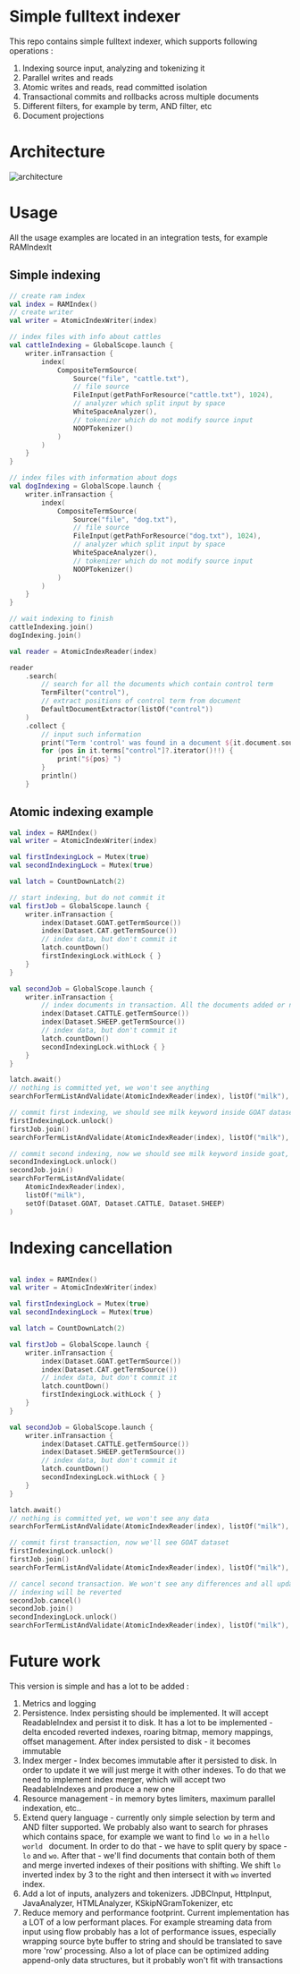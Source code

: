 # Simple fulltext indexer

This repo contains simple fulltext indexer, which supports following operations :
1. Indexing source input, analyzing and tokenizing it
1. Parallel writes and reads
1. Atomic writes and reads, read committed isolation
1. Transactional commits and rollbacks across multiple documents
1. Different filters, for example by term, AND filter, etc
1. Document projections


# Architecture 

![architecture](./docs/arch.png "Architecture")


# Usage

All the usage examples are located in an integration tests, for example RAMIndexIt

## Simple indexing 

```kotlin
// create ram index
val index = RAMIndex()
// create writer
val writer = AtomicIndexWriter(index)

// index files with info about cattles
val cattleIndexing = GlobalScope.launch {
    writer.inTransaction {
        index(
            CompositeTermSource(
                Source("file", "cattle.txt"),
                // file source
                FileInput(getPathForResource("cattle.txt"), 1024),
                // analyzer which split input by space
                WhiteSpaceAnalyzer(),
                // tokenizer which do not modify source input
                NOOPTokenizer()
            )
        )
    }
}

// index files with information about dogs
val dogIndexing = GlobalScope.launch {
    writer.inTransaction {
        index(
            CompositeTermSource(
                Source("file", "dog.txt"),
                // file source
                FileInput(getPathForResource("dog.txt"), 1024),
                // analyzer which split input by space
                WhiteSpaceAnalyzer(),
                // tokenizer which do not modify source input
                NOOPTokenizer()
            )
        )
    }
}

// wait indexing to finish
cattleIndexing.join()
dogIndexing.join()

val reader = AtomicIndexReader(index)

reader
    .search(
        // search for all the documents which contain control term
        TermFilter("control"),
        // extract positions of control term from document
        DefaultDocumentExtractor(listOf("control"))
    )
    .collect {
        // input such information 
        print("Term 'control' was found in a document ${it.document.source.name} at positions :")
        for (pos in it.terms["control"]?.iterator()!!) {
            print("${pos} ")
        }
        println()
    }
```

## Atomic indexing example 

```kotlin
val index = RAMIndex()
val writer = AtomicIndexWriter(index)

val firstIndexingLock = Mutex(true)
val secondIndexingLock = Mutex(true)

val latch = CountDownLatch(2)

// start indexing, but do not commit it
val firstJob = GlobalScope.launch {
    writer.inTransaction {
        index(Dataset.GOAT.getTermSource())
        index(Dataset.CAT.getTermSource())
        // index data, but don't commit it
        latch.countDown()
        firstIndexingLock.withLock { }
    }
}

val secondJob = GlobalScope.launch {
    writer.inTransaction {
        // index documents in transaction. All the documents added or none
        index(Dataset.CATTLE.getTermSource())
        index(Dataset.SHEEP.getTermSource())
        // index data, but don't commit it
        latch.countDown()
        secondIndexingLock.withLock { }
    }
}

latch.await()
// nothing is committed yet, we won't see anything 
searchForTermListAndValidate(AtomicIndexReader(index), listOf("milk"), emptySet())

// commit first indexing, we should see milk keyword inside GOAT dataset
firstIndexingLock.unlock()
firstJob.join()
searchForTermListAndValidate(AtomicIndexReader(index), listOf("milk"), setOf(Dataset.GOAT))

// commit second indexing, now we should see milk keyword inside goat, cattle and sheep documents
secondIndexingLock.unlock()
secondJob.join()
searchForTermListAndValidate(
    AtomicIndexReader(index),
    listOf("milk"),
    setOf(Dataset.GOAT, Dataset.CATTLE, Dataset.SHEEP)
)
```


# Indexing cancellation

```kotlin

val index = RAMIndex()
val writer = AtomicIndexWriter(index)

val firstIndexingLock = Mutex(true)
val secondIndexingLock = Mutex(true)

val latch = CountDownLatch(2)

val firstJob = GlobalScope.launch {
    writer.inTransaction {
        index(Dataset.GOAT.getTermSource())
        index(Dataset.CAT.getTermSource())
        // index data, but don't commit it
        latch.countDown()
        firstIndexingLock.withLock { }
    }
}

val secondJob = GlobalScope.launch {
    writer.inTransaction {
        index(Dataset.CATTLE.getTermSource())
        index(Dataset.SHEEP.getTermSource())
        // index data, but don't commit it
        latch.countDown()
        secondIndexingLock.withLock { }
    }
}

latch.await()
// nothing is committed yet, we won't see any data
searchForTermListAndValidate(AtomicIndexReader(index), listOf("milk"), emptySet())

// commit first transaction, now we'll see GOAT dataset
firstIndexingLock.unlock()
firstJob.join()
searchForTermListAndValidate(AtomicIndexReader(index), listOf("milk"), setOf(Dataset.GOAT))

// cancel second transaction. We won't see any differences and all updates during second transaction
// indexing will be reverted
secondJob.cancel()
secondJob.join()
secondIndexingLock.unlock()
searchForTermListAndValidate(AtomicIndexReader(index), listOf("milk"), setOf(Dataset.GOAT))

```


# Future work

This version is simple and has a lot to be added :
1. Metrics and logging
1. Persistence. Index persisting should be implemented. It will accept ReadableIndex and 
persist it to disk. It has a lot to be implemented - delta encoded reverted indexes, 
roaring bitmap, memory mappings, offset management. After index persisted to disk - 
it becomes immutable
1. Index merger - Index becomes immutable after it persisted to disk. In order to update 
it we will just merge it with other indexes. To do that we need to implement index
merger, which will accept two ReadableIndexes and produce a new one
1. Resource management - in memory bytes limiters,
maximum parallel indexation, etc.. 
1. Extend query language - currently only simple selection by term and AND filter 
supported. We probably also want to search for phrases which contains space, for example
we want to find ```lo wo``` in a ```hello world ``` document. In order to do that - we 
have to split query by space - `lo` and `wo`. After that - we'll find documents that contain
both of them and merge inverted indexes of their positions with shifting. We shift ```lo``` inverted index
by 3 to the right and then intersect it with ```wo``` inverted index.
1. Add a lot of inputs, analyzers and tokenizers. JDBCInput, HttpInput, JavaAnalyzer, HTMLAnalyzer,
 KSkipNGramTokenizer, etc
1. Reduce memory and performance footprint. Current implementation has a LOT of a low performant places. For example
streaming data from input using flow probably has a lot of performance issues, especially wrapping source byte buffer to 
string and should be translated to save more 'row' processing. Also a lot of place can be optimized adding 
append-only data structures, but it probably won't fit with transactions

